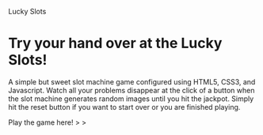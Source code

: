 <heading>Lucky Slots</heading>


<h1>Try your hand over at the Lucky Slots!</h1>

<p>A simple but sweet slot machine game configured using HTML5, CSS3, and Javascript. Watch all your problems disappear at the click of a button when the slot machine generates random images until you hit the jackpot. Simply hit the reset button if you want to start over or you are finished playing.</p>

<p>Play the game here! > > <a href="https://thender2022.github.io/Slot-Machine/"></a></p>
